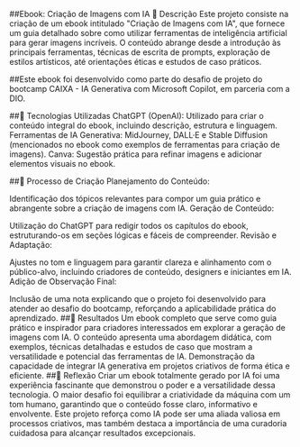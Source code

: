 ##Ebook: Criação de Imagens com IA
📒 Descrição
Este projeto consiste na criação de um ebook intitulado "Criação de Imagens com IA", que fornece um guia detalhado sobre como utilizar ferramentas de inteligência artificial para gerar imagens incríveis. O conteúdo abrange desde a introdução às principais ferramentas, técnicas de escrita de prompts, exploração de estilos artísticos, até orientações éticas e estudos de caso práticos.

##Este ebook foi desenvolvido como parte do desafio de projeto do bootcamp CAIXA - IA Generativa com Microsoft Copilot, em parceria com a DIO.

##🤖 Tecnologias Utilizadas
ChatGPT (OpenAI): Utilizado para criar o conteúdo integral do ebook, incluindo descrição, estrutura e linguagem.
Ferramentas de IA Generativa:
MidJourney, DALL·E e Stable Diffusion (mencionados no ebook como exemplos de ferramentas para criação de imagens).
Canva: Sugestão prática para refinar imagens e adicionar elementos visuais no ebook.

##🧐 Processo de Criação
Planejamento do Conteúdo:

Identificação dos tópicos relevantes para compor um guia prático e abrangente sobre a criação de imagens com IA.
Geração de Conteúdo:

Utilização do ChatGPT para redigir todos os capítulos do ebook, estruturando-os em seções lógicas e fáceis de compreender.
Revisão e Adaptação:

Ajustes no tom e linguagem para garantir clareza e alinhamento com o público-alvo, incluindo criadores de conteúdo, designers e iniciantes em IA.
Adição de Observação Final:

Inclusão de uma nota explicando que o projeto foi desenvolvido para atender ao desafio do bootcamp, reforçando a aplicabilidade prática do aprendizado.
##🚀 Resultados
Um ebook completo que serve como guia prático e inspirador para criadores interessados em explorar a geração de imagens com IA.
O conteúdo apresenta uma abordagem didática, com exemplos, técnicas detalhadas e estudos de caso que mostram a versatilidade e potencial das ferramentas de IA.
Demonstração da capacidade de integrar IA generativa em projetos criativos de forma ética e eficiente.
##💭 Reflexão
Criar um ebook totalmente gerado por IA foi uma experiência fascinante que demonstrou o poder e a versatilidade dessa tecnologia. O maior desafio foi equilibrar a criatividade da máquina com um tom humano, garantindo que o conteúdo fosse claro, informativo e envolvente. Este projeto reforça como IA pode ser uma aliada valiosa em processos criativos, mas também destaca a importância de uma curadoria cuidadosa para alcançar resultados excepcionais.
